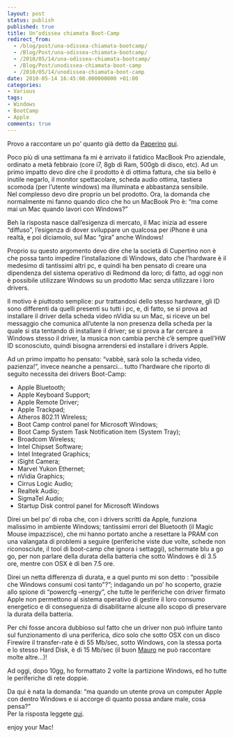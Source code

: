 ```yaml
---
layout: post
status: publish
published: true
title: Un’odissea chiamata Boot-Camp
redirect_from: 
  - /blog/post/una-odissea-chiamata-bootcamp/
  - /Blog/Post/una-odissea-chiamata-bootcamp/
  - /2010/05/14/una-odissea-chiamata-bootcamp/
  - /Blog/Post/unodissea-chiamata-boot-camp
  - /2010/05/14/unodissea-chiamata-boot-camp
date: 2010-05-14 16:45:00.000000000 +01:00
categories:
- Various
tags:
- Windows
- BootCamp
- Apple
comments: true
---
```

<p>Provo a raccontare un po’ quanto già detto da <a title="A Ovest Di Paperino" href="http://aovestdipaperino.com/" rel="nofollow" target="_blank">Paperino</a> <a title="Petomania" href="http://aovestdipaperino.com/posts/petomania.aspx" rel="nofollow" target="_blank">qui</a>.</p>  <p>Poco più di una settimana fa mi è arrivato il fatidico MacBook Pro aziendale, ordinato a metà febbraio (core i7, 8gb di Ram, 500gb di disco, etc). Ad un primo impatto devo dire che il prodotto è di ottima fattura, che sia bello è inutile negarlo, il monitor spettacolare, scheda audio ottima, tastiera scomoda (per l’utente windows) ma illuminata e abbastanza sensibile.   <br />Nel complesso devo dire proprio un bel prodotto. Ora, la domanda che normalmente mi fanno quando dico che ho un MacBook Pro è: “ma come mai un Mac quando lavori con Windows?”</p>  <p>Beh la risposta nasce dall’esigenza di mercato, il Mac inizia ad essere “diffuso”, l’esigenza di dover sviluppare un qualcosa per iPhone è una realtà, e poi diciamolo, sul Mac “gira” anche Windows!</p>  <p>Proprio su questo argomento devo dire che la società di Cupertino non è che possa tanto impedire l’installazione di Windows, dato che l’hardware è il medesimo di tantissimi altri pc, e quindi ha ben pensato di creare una dipendenza del sistema operativo di Redmond da loro; di fatto, ad oggi non è possibile utilizzare Windows su un prodotto Mac senza utilizzare i loro drivers.</p>  <p>Il motivo è piuttosto semplice: pur trattandosi dello stesso hardware, gli ID sono differenti da quelli presenti su tutti i pc, e, di fatto, se si prova ad installare il driver della scheda video nVidia su un Mac, si riceve un bel messaggio che comunica all’utente la non presenza della scheda per la quale si sta tentando di installare il driver; se si prova a far cercare a Windows stesso il driver, la musica non cambia perchè c’è sempre quell’HW ID sconosciuto, quindi bisogna arrendersi ed installare i drivers Apple.</p>  <p>Ad un primo impatto ho pensato: “vabbè, sarà solo la scheda video, pazienza!”, invece neanche a pensarci… tutto l’hardware che riporto di seguito necessita dei drivers Boot-Camp:</p>  <ul>   <li>Apple Bluetooth;</li>    <li>Apple Keyboard Support;</li>    <li>Apple Remote Driver;</li>    <li>Apple Trackpad;</li>    <li>Atheros 802.11 Wireless;</li>    <li>Boot Camp control panel for Microsoft Windows;</li>    <li>Boot Camp System Task Notification item (System Tray);</li>    <li>Broadcom Wireless;</li>    <li>Intel Chipset Software;</li>    <li>Intel Integrated Graphics;</li>    <li>iSight Camera;</li>    <li>Marvel Yukon Ethernet;</li>    <li>nVidia Graphics;</li>    <li>Cirrus Logic Audio;</li>    <li>Realtek Audio;</li>    <li>SigmaTel Audio;</li>    <li>Startup Disk control panel for Microsoft Windows</li> </ul>  <p>Direi un bel po’ di roba che, con i drivers scritti da Apple, funziona malissimo in ambiente Windows; tantissimi errori del Bluetooth (il Magic Mouse impazzisce), che mi hanno portato anche a resettare la PRAM con una valangata di problemi a seguire (periferiche viste due volte, schede non riconosciute, il tool di boot-camp che ignora i settaggi), schermate blu a go go, per non parlare della durata della batteria che sotto Windows è di 3.5 ore, mentre con OSX è di ben 7.5 ore.</p>  <p>Direi un netta differenza di durata, e a quel punto mi son detto : “possibile che Windows consumi così tanto&quot;?”; indagando un po’ ho scoperto, grazie allo spione di “powercfg –energy”, che tutte le periferiche con driver firmato Apple non permettono al sistema operativo di gestire il loro consumo energetico e di conseguenza di disabilitarne alcune allo scopo di preservare la durata della batteria.</p>  <p>Per chi fosse ancora dubbioso sul fatto che un driver non può influire tanto sul funzionamento di una periferica, dico solo che sotto OSX con un disco Firewire il transfer-rate è di 55 Mb/sec, sotto Windows, con la stessa porta e lo stesso Hard Disk, è di 15 Mb/sec (il buon <a title="Mauro Servienti&#39;s Blog" href="http://topics.it/" rel="nofollow" target="_blank">Mauro</a> ne può raccontare molte altre…)!</p>  <p>Ad oggi, dopo 10gg, ho formattato 2 volte la partizione Windows, ed ho tutte le periferiche di rete doppie.</p>  <p>Da qui è nata la domanda: “ma quando un utente prova un computer Apple con dentro Windows e si accorge di quanto possa andare male, cosa pensa?”   <br />Per la risposta leggete <a title="Petomania" href="http://aovestdipaperino.com/posts/petomania.aspx" rel="nofollow" target="_blank">qui</a>.</p>  <p>enjoy your Mac!</p>
